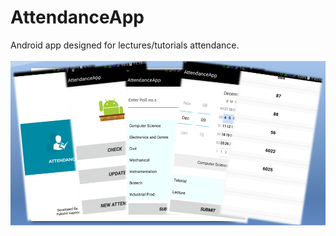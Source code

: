 # AttendanceApp
Android app designed for lectures/tutorials attendance.
<br>
<br>
<img src="https://github.com/kapoor-rakshit/AttendanceApp/blob/master/attendapp.PNG"></img>
